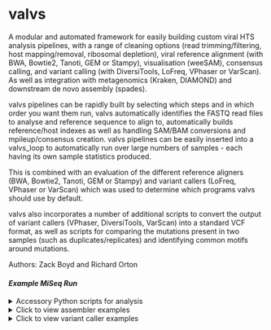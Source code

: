 # valvs
A modular and automated framework for easily building custom viral HTS analysis pipelines, with a range of cleaning options (read trimming/filtering, host mapping/removal, ribosomal depletion), viral reference alignment (with BWA, Bowtie2, Tanoti, GEM or Stampy), visualisation (weeSAM), consensus calling, and variant calling (with DiversiTools, LoFreq, VPhaser or VarScan). As well as integration with metagenomics (Kraken, DIAMOND) and downstream de novo assembly (spades).

valvs pipelines can be rapidly built by selecting which steps and in which order you want them run, valvs automatically identifies the FASTQ read files to analyse and reference sequence to align to, automatically builds reference/host indexes as well as handling SAM/BAM conversions and mpileup/consensus creation. valvs pipelines can be easily inserted into a valvs_loop to automatically run over large numbers of samples - each having its own sample statistics produced.

This is combined with an evaluation of the different reference aligners (BWA, Bowtie2, Tanoti, GEM or Stampy) and variant callers (LoFreq, VPhaser or VarScan) which was used to determine which programs valvs should use by default.

valvs also incorporates a number of additional scripts to convert the output of variant callers (VPhaser, DiversiTools, VarScan) into a standard VCF format, as well as scripts for comparing the mutations present in two samples (such as duplicates/replicates) and identifying common motifs around mutations.

Authors: Zack Boyd and Richard Orton   
#### _Example MiSeq Run_  

<details> 
 <summary>Accessory Python scripts for analysis</summary> <p>  
 
 #### valvs_duplicate_compare.py  
 ------  
 A script which takes two converted VCF files, finds unique and non-unique SNPs between them and their corresponding allele frequencies. This data is output in a format to be used by the Compare_duplicate.r script.  
 ``` 
 valvs_duplicate_compare.py --first input_1 --second input_2 --sample unique
 ``` 
 Both ``--first`` & ``--second`` require VCF files which have been converted by one of the "2VCF.py" scripts.
 The ``--sample`` tag is a unique string used to identify the sample. i.e sample1. This allows you to differentiate between samples in R.  
 
 ------   
 #### valvs_motifs.py  
 ------  
 A script which analyses mutations, specifically what effect up and downstream bases have on the number of mutations occuring. 
 The user has the ability to choose how many bases are considered. Data is outputted in a format needed by the Motif_Heatmap.r script.  
 ```
 valvs_motify.py --fasta file.fa --bases 2 --input in.txt --output out.txt --rfriendly yes 
 ```  
 ``--input:`` The converted diversitools output you wish to study.  
 ``--fasta:`` The fasta file used by diversitools to generate your input file.  
 ``--bases:`` How many up/down stream bases you wish to analyse. In this case dinucleotides are considered.  
 ``--output:`` What you wish to call your output file.  
 ``--rfriendly:`` Give me my data in a format ready for R analysis. You always want to set this if you are using Motif_Heatmap.r  
 
 ------  
 #### VCFDistanceMeasure.py  
 ------  
 Compares two mutation files containing SNPs. The two input files must have been created by using one of the "2VCF.py" scripts.
 The output file pairs non-unique SNPs at the top of the file, then unique SNPs below this. A sum of squares value is produced for each SNP in each file, with a total sum of squares value at the bottom of the file.  
 As well as this, the total number of shared & mishared 0-1% and > = 10% mutations are output at the bottom of the file.
 ```
 VCFDistanceMeasure.py -1 input1.txt -2 input2.txt -O output.txt
 ```  
 `-1`: First input converted VCF.  
 `-2`: Second input converted VCF.  
 `-O`: Output file name.  
 
 ------  
 #### X2VCF.py  
 ------ 
 All of the "2VCF.py" scripts take the corresponding variant callers output and converts it to a standard VCF format, allowing for east analysis.  
 _n.b: The VarScan2VCF.py script needs varscan to be run with the --output-vcf set to 1._  
 ```
 All of the 2VCF.py scripts are run as follows:  
 X2VCF.py input
 ```  
 The scripts only require one input, which is the file to convert.  
 
 ------  
 #### VCFilter.py  
 ------  
 Filters a VCF file produced by one of the "2VCF.py" scripts at user set thresholds. The output is identical to the input format only with SNPs filtered out.  
 ```
 VCFilter.py -C 1000 -F 0.1 -Q 0 -I input.txt -O output.txt --strandbias y/yes
 ```  
 `-C`: Coverage. Filter out all SNPs lower than this value.  
 `-F`: Frequency. Filter out all SNPs with an allele frequency lower than this value.  
 `-Q`: Quality. Filter out all SNPs with a quality lower than this value.  
 `--strandbias`: Strand bias: If y or yes, only show me SNPs which appears on both strands. If n or no only show me SNPs which occur on one strand.  
 `-I`: Input. Input converted VCF file.  
 `-O`: Output. What you want your output file to be called. 
 
 </p></summary></details>

<details>  
<summary>Click to view assembler examples</summary> <p>  

 ## **Assemblers**  
#### valvs_bowtie2.sh
------
**Run as:**	`valvs_bowtie2.sh`  
Can be given: `{(-1 Read1.fq -2 Read2.fq} OR {-u unpaired.fq)} -r ref.fa -t threads -m mode -o output`  
###### _Example Paired End_
``` bash
user@server: valvs_bowtie2.sh -1 paired1.fq -2 paired2.fq -r ref.fasta -t 15 -m local -o myoutput
```
------
#### valvs_bwa.sh
------
**Run as:**	`valvs_bwa.sh`  
Can be given: `({-1 Read1.fq -2 Read2.fq} OR {-u unpaired.fq}) -r ref.fa -t threads -o output`  
###### _Example Unpaired_
``` bash
user@server: valvs_bwa.sh -u unpaired.fastq -r ref.fasta -t 6 -o bwa_out
```
------
#### valvs_tanoti.sh
------
**Run as:**	`valvs_tanoti.sh`  
Can be given: `({-1 Read1.fq -2 Read2.fq} OR {-u unpaired.fq}) -r ref.fa -o output`  
###### _Example Paired End_
``` bash
user@server: valvs_tanoti.sh -1 paired1.fq -2 paired2.fq -r ref.fa -o tanoti_out 
```   
------
#### valvs_stampy.sh  
------
**Run as:** `valvs_stampy.sh` 
###### _Example with command line inputs._
``` bash
user@server: valvs_stampy.sh -1 paired1.fq -2 paired.fq -r ref.fa -o output
```  
------
#### valvs_gem.sh  
------
**Run as:** `valvs_gem.sh`  
###### _Example with command line inputs._
``` bash
user@server: valvs_gem -1 paired.fq -2 paired.fq -r ref.fa -o output
```
  
</p></details>  
<details>
  <summary>Click to view variant caller examples</summary> <p>  
  
  ## Variant Callers  
  #### valvs_vphaser.sh  
  ------ 
  
  **Run as:** `valvs_vphaser.sh`  
  Can be given: `-b bamfile` 
  ###### _Example_  
  ``` bash
  user@server: valvs_vphaser.sh -b file.bam
  ``` 
  ------
  #### valvs_lofreq.sh 
  ------
  **Run as:** `valvs_lofreq.sh`  
  Can be given: `-b bamfile -r ref.fa`  
  ###### _Example_  
  ```bash 
  user@server: valvs_lofreq.sh -b file.bam -r ref.fa
  ```  
  _n.b: output file is always your input bam -(.bam) +(.vcf)._ 
  
  ------  
  #### valvs_varscan.sh  
  ------ 
  **Run as:** `valvs_varscan.sh`  
  Can be given: `-m mpileupFile -q minAvgQual -f minVarFreq`  
  ###### _Example_  
  ``` bash
  user@server: valvs_varscan.sh -m input.mpileup.txt -q 1 -f 0.1
  ```  
  _n.b: output file is always your input mpileup -(mpileup.txt) +(.vcf)._
  
  
  </p></details>
